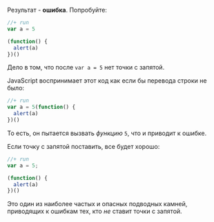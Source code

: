 Результат - **ошибка**. Попробуйте:

```js
//+ run
var a = 5

(function() {
  alert(a)
})()
```

Дело в том, что после `var a = 5` нет точки с запятой. 

JavaScript воспринимает этот код как если бы перевода строки не было:

```js
//+ run
var a = 5(function() {
  alert(a)
})()
```

То есть, он пытается вызвать *функцию* `5`, что и приводит к ошибке.

Если точку с запятой поставить, все будет хорошо:

```js
//+ run
var a = 5;

(function() {
  alert(a)
})()
```

Это один из наиболее частых и опасных подводных камней, приводящих к ошибкам тех, кто *не* ставит точки с запятой.

